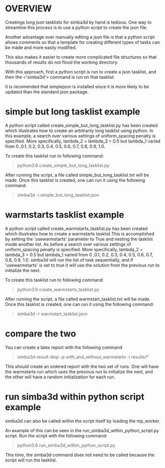 # OVERVIEW

Creatings long json tasklists for simba3d by hand is tedious. One way
to streamline this process is to use a python script to create the
json file.

Another advantage over manually editing a json file is that a python script 
allows comments so that a template for creating different types of tasks can
be made and more easily modified. 

This also makes it easier to create more complicated file structures so that
thousands of results do not flood the working directory.

With this approach, first a python script is run to create a json tasklist, and
then the <'simba3d'> command is run on that tasklist.

It is recomended that simplejson is installed since it is more likely to be
updated than the standard json package.

# simple but long tasklist example

A python script called create_simple_but_long_tasklist.py has been created
which illustrates how to create an arbitrarily long tasklist using python. In
this example, a search over various settings of uniform_spacing penalty is
specified. More specifically, lambda_2 = lambda_3 = 0.5 but lambda_1 varied
from 0 ,0.1, 0.2, 0.3, 0.4, 0.5, 0.6, 0.7, 0.8, 0.9, 1.0.

To create this tasklist run to following command:
> python3.6 create_simple_but_long_tasklist.py

After running the script, a file called simple_but_long_tasklist.txt will be
made. Once this tasklist is created, one can run it using the following command:
> simba3d -i simple_but_long_tasklist.json

# warmstarts tasklist example

A python script called create_warmstarts_tasklist.py has been created
which illustrates how to create a warmstarts tasklist.This is accomplished
by setting the 'usewarmstarts' parameter to True and nesting the tasklist inside
another list. As before a search over various settings of uniform_spacing 
penalty is specified. More specifically, lambda_2 = lambda_3 = 0.5 but lambda_1 
varied from 0 ,0.1, 0.2, 0.3, 0.4, 0.5, 0.6, 0.7, 0.8, 0.9, 1.0. simba3d will 
run the list of task sequentially, and if 'usewarmstarts' is set to true it 
will use the solution from the previous run to initialize the next.

To create this tasklist run to following command:
> python3.6 create_warmstarts_tasklist.py

After running the script, a file called warmstart_tasklist.txt will be
made. Once this tasklist is created, one can run it using the following command:
> simba3d -r warmstart_tasklist.json

# compare the two

You can create a latex report with the following command
> simba3d-result-disp -p with_and_without_warmstarts -i results/* 

This should create an ordered report with the two set of runs. One will have 
the warmstarts run which uses the previous run to initialize the next, and 
the other will have a random initialization for each run.

# run simba3d within python script example

simba3d can also be called within the script itself by loading the mp_worker.

An example of this can be seen in the run_simba3d_within_python_script.py 
script. Run the script with the following command:
> python3.6 run_simba3d_within_python_script.py

This time, the simba3d command does not need to be called because the script
will run the tasklist.
